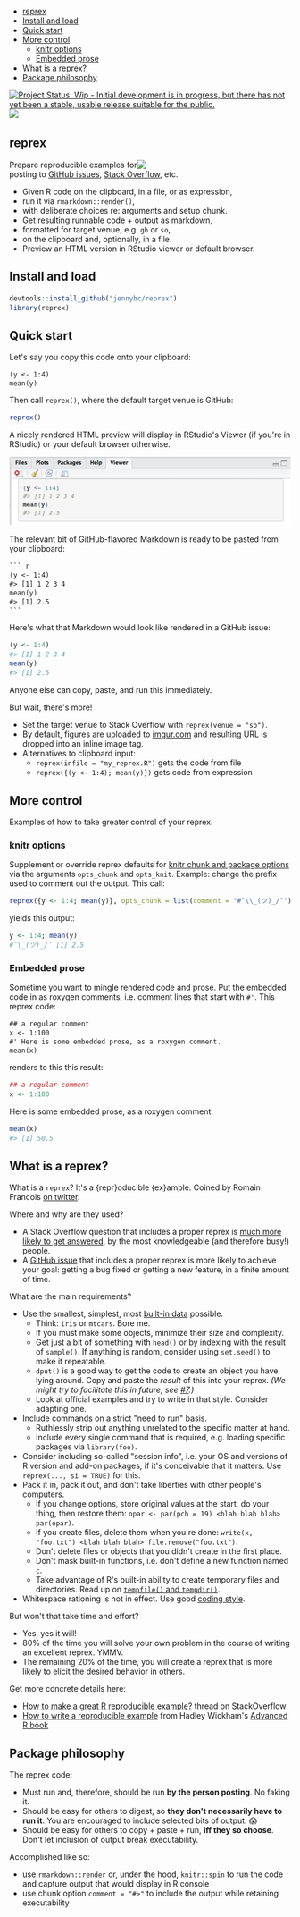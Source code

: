 
-   [reprex](#reprex)
-   [Install and load](#install-and-load)
-   [Quick start](#quick-start)
-   [More control](#more-control)
    -   [knitr options](#knitr-options)
    -   [Embedded prose](#embedded-prose)
-   [What is a reprex?](#what-is-a-reprex)
-   [Package philosophy](#package-philosophy)

<!-- README.md is generated from README.Rmd. Please edit that file -->
[![Project Status: Wip - Initial development is in progress, but there has not yet been a stable, usable release suitable for the public.](http://www.repostatus.org/badges/0.1.0/wip.svg)](http://www.repostatus.org/#wip) [![](http://www.r-pkg.org/badges/version/reprex)](http://www.r-pkg.org/pkg/reprex)

<!-- [![Build Status](https://travis-ci.org/jennybc/reprex.svg?branch=master)](https://travis-ci.org/jennybc/reprex) -->
reprex
------

<a href="https://nypdecider.files.wordpress.com/2014/08/help-me-help-you.gif"> <img src="https://github.com/jennybc/reprex/raw/master/internal/help-me-help-you-still-500-c256.png" width="275" align="right"> </a>

Prepare reproducible examples for posting to [GitHub issues](https://guides.github.com/features/issues/), [Stack Overflow](http://stackoverflow.com/questions/tagged/r), etc.

-   Given R code on the clipboard, in a file, or as expression,
-   run it via `rmarkdown::render()`,
-   with deliberate choices re: arguments and setup chunk.
-   Get resulting runnable code + output as markdown,
-   formatted for target venue, e.g. `gh` or `so`,
-   on the clipboard and, optionally, in a file.
-   Preview an HTML version in RStudio viewer or default browser.

Install and load
----------------

``` r
devtools::install_github("jennybc/reprex")
library(reprex)
```

Quick start
-----------

Let's say you copy this code onto your clipboard:

    (y <- 1:4)
    mean(y)

Then call `reprex()`, where the default target venue is GitHub:

``` r
reprex()
```

A nicely rendered HTML preview will display in RStudio's Viewer (if you're in RStudio) or your default browser otherwise.

![html-preview](README-viewer-screenshot.png "HTML preview in RStudio")

The relevant bit of GitHub-flavored Markdown is ready to be pasted from your clipboard:

    ``` r
    (y <- 1:4)
    #> [1] 1 2 3 4
    mean(y)
    #> [1] 2.5
    ```

Here's what that Markdown would look like rendered in a GitHub issue:

``` r
(y <- 1:4)
#> [1] 1 2 3 4
mean(y)
#> [1] 2.5
```

Anyone else can copy, paste, and run this immediately.

But wait, there's more!

-   Set the target venue to Stack Overflow with `reprex(venue = "so")`.
-   By default, figures are uploaded to [imgur.com](http://imgur.com) and resulting URL is dropped into an inline image tag.
-   Alternatives to clipboard input:
    -   `reprex(infile = "my_reprex.R")` gets the code from file
    -   `reprex({(y <- 1:4); mean(y)})` gets code from expression

More control
------------

Examples of how to take greater control of your reprex.

### knitr options

Supplement or override reprex defaults for [knitr chunk and package options](http://yihui.name/knitr/options/) via the arguments `opts_chunk` and `opts_knit`. Example: change the prefix used to comment out the output. This call:

``` r
reprex({y <- 1:4; mean(y)}, opts_chunk = list(comment = "#¯\\_(ツ)_/¯"))
```

yields this output:

``` r
y <- 1:4; mean(y)
#¯\_(ツ)_/¯ [1] 2.5
```

### Embedded prose

Sometime you want to mingle rendered code and prose. Put the embedded code in as roxygen comments, i.e. comment lines that start with `#'`. This reprex code:

    ## a regular comment
    x <- 1:100
    #' Here is some embedded prose, as a roxygen comment.
    mean(x)

renders to this this result:

``` r
## a regular comment
x <- 1:100
```

Here is some embedded prose, as a roxygen comment.

``` r
mean(x)
#> [1] 50.5
```

What is a reprex?
-----------------

What is a `reprex`? It's a {repr}oducible {ex}ample. Coined by Romain Francois [on twitter](https://twitter.com/romain_francois/status/530011023743655936).

Where and why are they used?

-   A Stack Overflow question that includes a proper reprex is [much more likely to get answered](http://stackoverflow.com/help/no-one-answers), by the most knowledgeable (and therefore busy!) people.
-   A [GitHub issue](https://guides.github.com/features/issues/) that includes a proper reprex is more likely to achieve your goal: getting a bug fixed or getting a new feature, in a finite amount of time.

What are the main requirements?

-   Use the smallest, simplest, most [built-in data](https://stat.ethz.ch/R-manual/R-patched/library/datasets/html/00Index.html) possible.
    -   Think: `iris` or `mtcars`. Bore me.
    -   If you must make some objects, minimize their size and complexity.
    -   Get just a bit of something with `head()` or by indexing with the result of `sample()`. If anything is random, consider using `set.seed()` to make it repeatable.
    -   `dput()` is a good way to get the code to create an object you have lying around. Copy and paste the *result* of this into your reprex. *(We might try to facilitate this in future, see [\#7](https://github.com/jennybc/reprex/issues/7).)*
    -   Look at official examples and try to write in that style. Consider adapting one.
-   Include commands on a strict "need to run" basis.
    -   Ruthlessly strip out anything unrelated to the specific matter at hand.
    -   Include every single command that is required, e.g. loading specific packages via `library(foo)`.
-   Consider including so-called "session info", i.e. your OS and versions of R version and add-on packages, if it's conceivable that it matters. Use `reprex(..., si = TRUE)` for this.
-   Pack it in, pack it out, and don't take liberties with other people's computers.
    -   If you change options, store original values at the start, do your thing, then restore them: `opar <- par(pch = 19) <blah blah blah> par(opar)`.
    -   If you create files, delete them when you're done: `write(x, "foo.txt") <blah blah blah> file.remove("foo.txt")`.
    -   Don't delete files or objects that you didn't create in the first place.
    -   Don't mask built-in functions, i.e. don't define a new function named `c`.
    -   Take advantage of R's built-in ability to create temporary files and directories. Read up on [`tempfile()` and `tempdir()`](https://stat.ethz.ch/R-manual/R-devel/library/base/html/tempfile.html).
-   Whitespace rationing is not in effect. Use good [coding style](http://adv-r.had.co.nz/Style.html).

But won't that take time and effort?

-   Yes, yes it will!
-   80% of the time you will solve your own problem in the course of writing an excellent reprex. YMMV.
-   The remaining 20% of the time, you will create a reprex that is more likely to elicit the desired behavior in others.

Get more concrete details here:

-   [How to make a great R reproducible example?](http://stackoverflow.com/questions/5963269/how-to-make-a-great-r-reproducible-example/16532098) thread on StackOverflow
-   [How to write a reproducible example](http://adv-r.had.co.nz/Reproducibility.html) from Hadley Wickham's [Advanced R book](http://adv-r.had.co.nz)

Package philosophy
------------------

The reprex code:

-   Must run and, therefore, should be run **by the person posting**. No faking it.
-   Should be easy for others to digest, so **they don't necessarily have to run it**. You are encouraged to include selected bits of output. :scream:
-   Should be easy for others to copy + paste + run, **iff they so choose**. Don't let inclusion of output break executability.

Accomplished like so:

-   use `rmarkdown::render` or, under the hood, `knitr::spin` to run the code and capture output that would display in R console
-   use chunk option `comment = "#>"` to include the output while retaining executability
